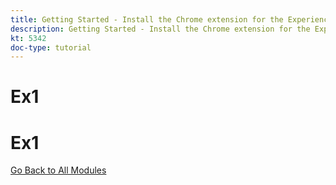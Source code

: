 ```yaml
---
title: Getting Started - Install the Chrome extension for the Experience League documentation
description: Getting Started - Install the Chrome extension for the Experience League documentation
kt: 5342
doc-type: tutorial
---
```

# Ex1


# Ex1

[Go Back to All Modules](./../../overview.md)
